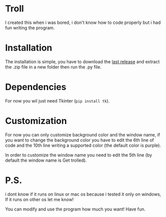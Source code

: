 # Troll
I created this when i was bored, i don't know how to code properly but i had fun writing the program.

# Installation
The installation is simple, you have to download the [last release](https://github.com/ImAWildDogg/Troll/releases/) and extract the .zip file in a new folder then run the .py file.

# Dependencies 
For now you wil just need Tkinter (`pip install tk`).

# Customization 
For now you can only customize background color and the window name, if you want to change the background color you have to edit the 6th line of code and the 10th line writing a supported color (the default color is purple).

In order to customize the window name you need to edit the 5th line (by default the window name is Get trolled). 
# P.S.
i dont know if it runs on linux or mac os because i tested it only on windows, If it runs on other os let me know!

You can modify and use the program how much you want! Have fun.
